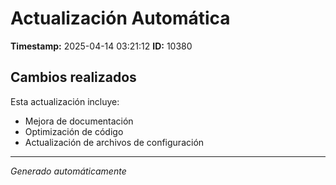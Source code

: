 # Actualización Automática

**Timestamp:** 2025-04-14 03:21:12
**ID:** 10380

## Cambios realizados

Esta actualización incluye:
- Mejora de documentación
- Optimización de código
- Actualización de archivos de configuración

---
*Generado automáticamente*
